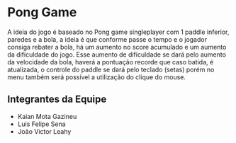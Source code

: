 # Pong Game

A ideia do jogo é baseado no Pong game singleplayer com 1 paddle inferior, paredes e a bola, a ideia é que conforme passe o tempo e o jogador consiga rebater a bola, há um aumento no score acumulado e um aumento da dificuldade do jogo.
Esse aumento de dificuldade se dará pelo aumento da velocidade da bola, haverá a pontuação recorde que caso batida, é atualizada, o controle do paddle se dará pelo teclado (setas) porém no menu também será possível a utilização do clique do mouse.

## Integrantes da Equipe

- Kaian Mota Gazineu
- Luis Felipe Sena
- João Victor Leahy
